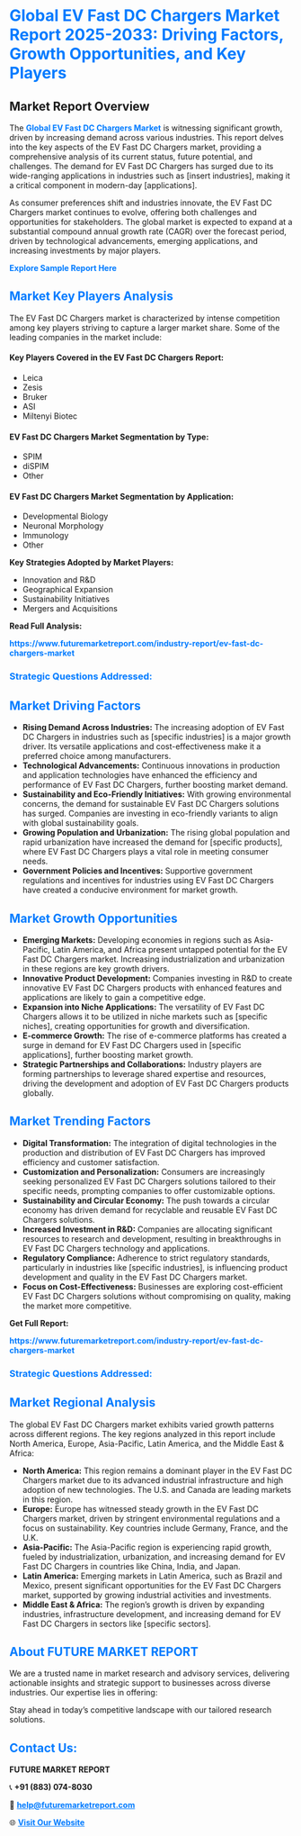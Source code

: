 <h1 style="color: #007BFF;">Global EV Fast DC Chargers Market Report 2025-2033: Driving Factors, Growth Opportunities, and Key Players</h1>

<section id="overview">
<h2>Market Report Overview</h2>
<p>The <a href="https://www.futuremarketreport.com/industry-report/ev-fast-dc-chargers-market" style="color: #007BFF; text-decoration: none;"><strong>Global EV Fast DC Chargers Market</strong></a> is witnessing significant growth, driven by increasing demand across various industries. This report delves into the key aspects of the EV Fast DC Chargers market, providing a comprehensive analysis of its current status, future potential, and challenges. The demand for EV Fast DC Chargers has surged due to its wide-ranging applications in industries such as [insert industries], making it a critical component in modern-day [applications].</p>
<p>As consumer preferences shift and industries innovate, the EV Fast DC Chargers market continues to evolve, offering both challenges and opportunities for stakeholders. The global market is expected to expand at a substantial compound annual growth rate (CAGR) over the forecast period, driven by technological advancements, emerging applications, and increasing investments by major players.</p>
</section>

<section id="overview">
<p><a href="https://www.futuremarketreport.com/request-sample/reportId=36662" style="color: #007BFF; text-decoration: none;"><strong>Explore Sample Report Here</strong></a></p>
</section>

<section id="key-players">
<h2 style="color: #007BFF;">Market Key Players Analysis</h2>
<p>The EV Fast DC Chargers market is characterized by intense competition among key players striving to capture a larger market share. Some of the leading companies in the market include:</p>
<h4>Key Players Covered in the EV Fast DC Chargers Report:</h4>
<ul><li>Leica</li><li>Zesis</li><li>Bruker</li><li>ASI</li><li>Miltenyi Biotec</li></ul>
<h4>EV Fast DC Chargers Market Segmentation by Type:</h4>
<ul><li>SPIM</li><li>diSPIM</li><li>Other</li></ul>

<h4>EV Fast DC Chargers Market Segmentation by Application:</h4>
<ul><li>Developmental Biology</li><li>Neuronal Morphology</li><li>Immunology</li><li>Other</li></ul>
<p><strong>Key Strategies Adopted by Market Players:</strong></p>
<ul>
<li>Innovation and R&D</li>
<li>Geographical Expansion</li>
<li>Sustainability Initiatives</li>
<li>Mergers and Acquisitions</li>
</ul>
</section>

<section>
<p><strong>Read Full Analysis: </strong></p><a href="https://www.futuremarketreport.com/industry-report/ev-fast-dc-chargers-market" style="color: #007BFF; text-decoration: none;"><strong>https://www.futuremarketreport.com/industry-report/ev-fast-dc-chargers-market</strong></a>
<h3 style="color: #007BFF;">Strategic Questions Addressed:</h3>
</section>

<section id="driving-factors">
<h2 style="color: #007BFF;">Market Driving Factors</h2>
<ul>
<li><strong>Rising Demand Across Industries:</strong> The increasing adoption of EV Fast DC Chargers in industries such as [specific industries] is a major growth driver. Its versatile applications and cost-effectiveness make it a preferred choice among manufacturers.</li>
<li><strong>Technological Advancements:</strong> Continuous innovations in production and application technologies have enhanced the efficiency and performance of EV Fast DC Chargers, further boosting market demand.</li>
<li><strong>Sustainability and Eco-Friendly Initiatives:</strong> With growing environmental concerns, the demand for sustainable EV Fast DC Chargers solutions has surged. Companies are investing in eco-friendly variants to align with global sustainability goals.</li>
<li><strong>Growing Population and Urbanization:</strong> The rising global population and rapid urbanization have increased the demand for [specific products], where EV Fast DC Chargers plays a vital role in meeting consumer needs.</li>
<li><strong>Government Policies and Incentives:</strong> Supportive government regulations and incentives for industries using EV Fast DC Chargers have created a conducive environment for market growth.</li>
</ul>
</section>

<section id="growth-opportunities">
<h2 style="color: #007BFF;">Market Growth Opportunities</h2>
<ul>
<li><strong>Emerging Markets:</strong> Developing economies in regions such as Asia-Pacific, Latin America, and Africa present untapped potential for the EV Fast DC Chargers market. Increasing industrialization and urbanization in these regions are key growth drivers.</li>
<li><strong>Innovative Product Development:</strong> Companies investing in R&D to create innovative EV Fast DC Chargers products with enhanced features and applications are likely to gain a competitive edge.</li>
<li><strong>Expansion into Niche Applications:</strong> The versatility of EV Fast DC Chargers allows it to be utilized in niche markets such as [specific niches], creating opportunities for growth and diversification.</li>
<li><strong>E-commerce Growth:</strong> The rise of e-commerce platforms has created a surge in demand for EV Fast DC Chargers used in [specific applications], further boosting market growth.</li>
<li><strong>Strategic Partnerships and Collaborations:</strong> Industry players are forming partnerships to leverage shared expertise and resources, driving the development and adoption of EV Fast DC Chargers products globally.</li>
</ul>
</section>

<section id="trending-factors">
<h2 style="color: #007BFF;">Market Trending Factors</h2>
<ul>
<li><strong>Digital Transformation:</strong> The integration of digital technologies in the production and distribution of EV Fast DC Chargers has improved efficiency and customer satisfaction.</li>
<li><strong>Customization and Personalization:</strong> Consumers are increasingly seeking personalized EV Fast DC Chargers solutions tailored to their specific needs, prompting companies to offer customizable options.</li>
<li><strong>Sustainability and Circular Economy:</strong> The push towards a circular economy has driven demand for recyclable and reusable EV Fast DC Chargers solutions.</li>
<li><strong>Increased Investment in R&D:</strong> Companies are allocating significant resources to research and development, resulting in breakthroughs in EV Fast DC Chargers technology and applications.</li>
<li><strong>Regulatory Compliance:</strong> Adherence to strict regulatory standards, particularly in industries like [specific industries], is influencing product development and quality in the EV Fast DC Chargers market.</li>
<li><strong>Focus on Cost-Effectiveness:</strong> Businesses are exploring cost-efficient EV Fast DC Chargers solutions without compromising on quality, making the market more competitive.</li>
</ul>
</section>

<section>
<p><strong>Get Full Report: </strong></p><a href="https://www.futuremarketreport.com/industry-report/ev-fast-dc-chargers-market" style="color: #007BFF; text-decoration: none;"><strong>https://www.futuremarketreport.com/industry-report/ev-fast-dc-chargers-market</strong></a>
<h3 style="color: #007BFF;">Strategic Questions Addressed:</h3>
</section>


<section id="regional-analysis">
<h2 style="color: #007BFF;">Market Regional Analysis</h2>
<p>The global EV Fast DC Chargers market exhibits varied growth patterns across different regions. The key regions analyzed in this report include North America, Europe, Asia-Pacific, Latin America, and the Middle East & Africa:</p>
<ul>
<li><strong>North America:</strong> This region remains a dominant player in the EV Fast DC Chargers market due to its advanced industrial infrastructure and high adoption of new technologies. The U.S. and Canada are leading markets in this region.</li>
<li><strong>Europe:</strong> Europe has witnessed steady growth in the EV Fast DC Chargers market, driven by stringent environmental regulations and a focus on sustainability. Key countries include Germany, France, and the U.K.</li>
<li><strong>Asia-Pacific:</strong> The Asia-Pacific region is experiencing rapid growth, fueled by industrialization, urbanization, and increasing demand for EV Fast DC Chargers in countries like China, India, and Japan.</li>
<li><strong>Latin America:</strong> Emerging markets in Latin America, such as Brazil and Mexico, present significant opportunities for the EV Fast DC Chargers market, supported by growing industrial activities and investments.</li>
<li><strong>Middle East & Africa:</strong> The region’s growth is driven by expanding industries, infrastructure development, and increasing demand for EV Fast DC Chargers in sectors like [specific sectors].</li>
</ul>
</section>

<footer>
<h2 style="color: #007BFF;">About FUTURE MARKET REPORT</h2>
<p>We are a trusted name in market research and advisory services, delivering actionable insights and strategic support to businesses across diverse industries. Our expertise lies in offering:</p>

<p>Stay ahead in today’s competitive landscape with our tailored research solutions.</p>

<h2 style="color: #007BFF;">Contact Us:</h2>
<p><strong>FUTURE MARKET REPORT</strong></p>
<p>📞 <strong>+91 (883) 074-8030</strong></p>
<p>📧 <strong><a href="mailto:help@futuremarketreport.com" style="color: #007BFF;">help@futuremarketreport.com</a></strong></p>
<p>🌐 <strong><a href="https://www.futuremarketreport.com/" style="color: #007BFF;">Visit Our Website</a></strong></p>
</footer>